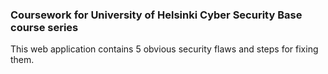 ### Coursework for University of Helsinki Cyber Security Base course series

This web application contains 5 obvious security flaws and steps for fixing them.
